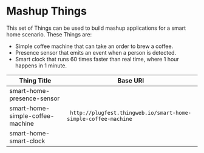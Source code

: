 # Mashup Things

This set of Things can be used to build mashup applications for a smart home scenario.
These Things are:

-   Simple coffee machine that can take an order to brew a coffee.
-   Presence sensor that emits an event when a person is detected.
-   Smart clock that runs 60 times faster than real time, where 1 hour happens in 1 minute.

| Thing Title                      | Base URI                                                        |
| -------------------------------- | --------------------------------------------------------------- |
| smart-home-presence-sensor       |                                                                 |
| smart-home-simple-coffee-machine | ` http://plugfest.thingweb.io/smart-home-simple-coffee-machine` |
| smart-home-smart-clock           |                                                                 |
